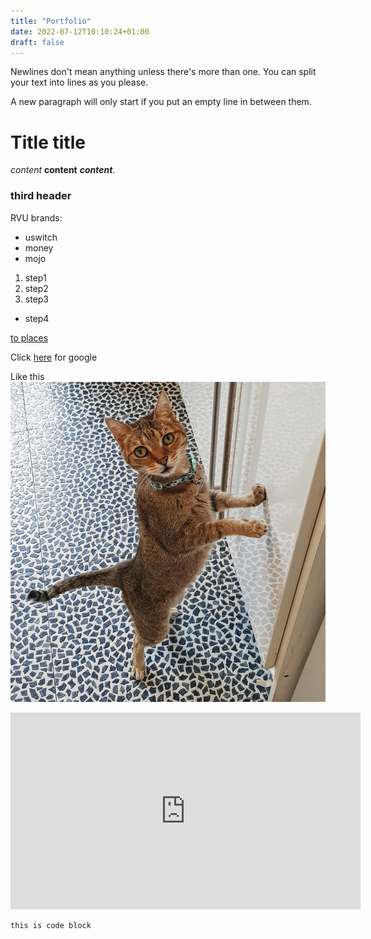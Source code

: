 ```yaml
---
title: "Portfolio"
date: 2022-07-12T10:10:24+01:00
draft: false
---
```

<!-- Paragraph -->
Newlines don't mean anything unless there's more than one. You can split your text 
into lines as you please.

A new paragraph will only start if you put an empty line in between them.

# Title title 

_content_ **content**  _**content**_. 


### third header 

RVU brands:
* uswitch 
* money 
* mojo

1. step1
2. step2
3. step3

- step4 

[to places](https://github.com/KiraK03/my-codef-site)

Click [here](https://www.boots.com/flowflex-antigen-rapid-test-lateral-flow-self-testing-kit-4-kit-bundle-10314028) for google

<!-- image-->
Like this 
![tina](tina.jpg) 



<iframe width="560" height="315" src="https://www.youtube.com/embed/mNEUkkoUoIA" title="YouTube video player" frameborder="0" allow="accelerometer; autoplay; clipboard-write; encrypted-media; gyroscope; picture-in-picture" allowfullscreen></iframe>

```
this is code block
```
